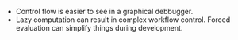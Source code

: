- Control flow is easier to see in a graphical debbugger.
- Lazy computation can result in complex workflow control. Forced evaluation can simplify things during development.